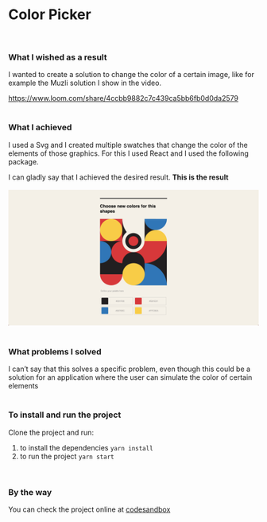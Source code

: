 # Color Picker
<br/>

### What I wished as a result
I wanted to create a solution to change the color of a certain image, like for example the Muzli solution I show in the video.

https://www.loom.com/share/4ccbb9882c7c439ca5bb6fb0d0da2579
<br/>
<br/>
### What I achieved
I used a Svg and I created multiple swatches that change the color of the elements of those graphics. For this I used React and I used the following package.

I can gladly say that I achieved the desired result. __This is the result__
<br/>
<br/>
![](images/Screenshot.png)
<br/>
<br/>
### What problems I solved
I can’t say that this solves a specific problem, even though this could be a solution for an application where the user can simulate the color of certain elements
<br/>
<br/>

### To install and run the project
Clone the project and run:
<br/>
1. to install the dependencies `yarn install`
2. to run the project `yarn start`
<br/>

### By the way
You can check the project online at [codesandbox](https://codesandbox.io/s/dry-surf-y1fsf?file=/src/components/ColorSwatch/ColorSwatch.scss:0-629)
